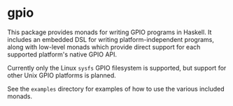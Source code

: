 # gpio

This package provides monads for writing GPIO programs in Haskell. It
includes an embedded DSL for writing platform-independent programs,
along with low-level monads which provide direct support for each
supported platform's native GPIO API.

Currently only the Linux `sysfs` GPIO filesystem is supported, but
support for other Unix GPIO platforms is planned.

See the `examples` directory for examples of how to use the various
included monads.
